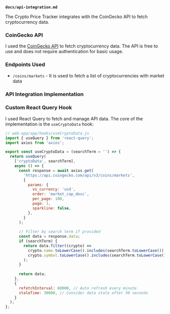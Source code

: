 **`docs/api-integration.md`**

The Crypto Price Tracker integrates with the CoinGecko API to fetch cryptocurrency data.

### CoinGecko API

I used the [CoinGecko API](https://www.coingecko.com/en/api/documentation) to fetch cryptocurrency data. The API is free to use and does not require authentication for basic usage.

### Endpoints Used

- `/coins/markets` - It is used to fetch a list of cryptocurrencies with market data

### API Integration Implementation

### Custom React Query Hook

I used React Query to fetch and manage API data. The core of the implementation is the `useCryptoData` hook:

```javascript
// web-app/app/hooks/useCryptoData.js
import { useQuery } from 'react-query';
import axios from 'axios';

export const useCryptoData = (searchTerm = '') => {
  return useQuery(
    ['cryptoData', searchTerm],
    async () => {
      const response = await axios.get(
        'https://api.coingecko.com/api/v3/coins/markets',
        {
          params: {
            vs_currency: 'usd',
            order: 'market_cap_desc',
            per_page: 100,
            page: 1,
            sparkline: false,
          },
        }
      );
      
      // Filter by search term if provided
      const data = response.data;
      if (searchTerm) {
        return data.filter((crypto) => 
          crypto.name.toLowerCase().includes(searchTerm.toLowerCase()) ||
          crypto.symbol.toLowerCase().includes(searchTerm.toLowerCase())
        );
      }
      
      return data;
    },
    {
      refetchInterval: 60000, // Auto refresh every minute
      staleTime: 30000, // Consider data stale after 30 seconds
    }
  );
};